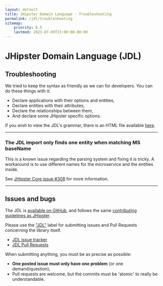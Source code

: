 ```yaml
---
layout: default
title: JHipster Domain Language - Troubleshooting
permalink: /jdl/troubleshooting
sitemap:
    priority: 0.5
    lastmod: 2023-07-09T23:00:00-00:00
---
```


# <i class="fa fa-star"></i> JHipster Domain Language (JDL)

## Troubleshooting

We tried to keep the syntax as friendly as we can for developers.
You can do these things with it:
  - Declare applications with their options and entities,
  - Declare entities with their attributes,
  - Declare the relationships between them,
  - And declare some JHipster specific options.

If you wish to view the JDL's grammar, there is an HTML file available
[here](https://github.com/jhipster/generator-jhipster/blob/master/jdl/parsing/generated/grammar.html).

---

### The JDL import only finds one entity when matching MS baseName

This is a known issue regarding the parsing system and fixing it is tricky.
A workaround is to use different names for the microservice and the entities inside.

See [JHipster Core issue #308](https://github.com/jhipster/jhipster-core/issues/308) for more information.

---

<h2 id="issues">Issues and bugs</h2>

The JDL is [available on GitHub](https://github.com/jhipster/generator-jhipster/tree/main/jdl), and follows the same
[contributing guidelines as JHipster]( https://github.com/jhipster/generator-jhipster/blob/main/CONTRIBUTING.md).

Please use the ["JDL"](https://github.com/jhipster/generator-jhipster/labels/theme%3A%20JDL) label for submitting 
issues and Pull Requests concerning the library itself.

- [JDL issue tracker](https://github.com/jhipster/generator-jhipster/issues?q=is%3Aopen+is%3Aissue+label%3A%22theme%3A+JDL%22)
- [JDL Pull Requests](https://github.com/jhipster/generator-jhipster/pulls?q=is%3Aopen+is%3Apr+label%3A%22theme%3A+JDL%22)

When submitting anything, you must be as precise as possible:  
  - **One posted issue must only have one problem** (or one demand/question);  
  - Pull requests are welcome, but the commits must be 'atomic' to really be understandable.  
